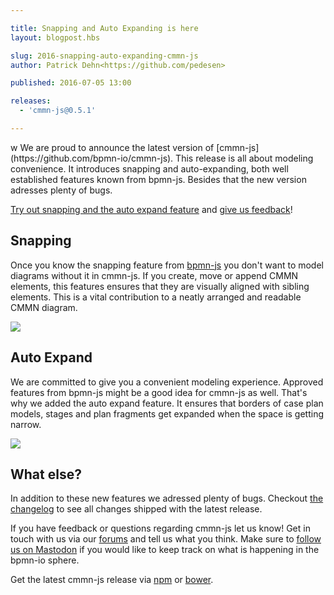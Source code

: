 ```yaml
---

title: Snapping and Auto Expanding is here
layout: blogpost.hbs

slug: 2016-snapping-auto-expanding-cmmn-js
author: Patrick Dehn<https://github.com/pedesen>

published: 2016-07-05 13:00

releases:
  - 'cmmn-js@0.5.1'

---
```



<p class="introduction">w
  We are proud to announce the latest version of [cmmn-js](https://github.com/bpmn-io/cmmn-js). This release is all about modeling convenience. It introduces snapping and auto-expanding, both well established features known from bpmn-js. Besides that the new version adresses plenty of bugs.
</p>

<!-- continue -->

[Try out snapping and the auto expand feature](http://demo.bpmn.io/cmmn/s/claims-file) and [give us feedback](https://forum.bpmn.io/c/users)!

## Snapping

Once you know the snapping feature from [bpmn-js](https://github.com/bpmn-io/bpmn-js) you don't want to model diagrams without it in cmmn-js. If you create, move or append CMMN elements, this features ensures that they are visually aligned with sibling elements. This is a vital contribution to a neatly arranged and readable CMMN diagram.

<div class="figure">
  <a href="http://demo.bpmn.io/cmmn/s/claims-file">
    <img src="{{ assets }}/attachments/blog/2016/010-cmmn-snapping.gif">
  </a>
</div>

## Auto Expand

We are committed to give you a convenient modeling experience. Approved features from bpmn-js might be a good idea for cmmn-js as well. That's why we added the auto expand feature. It ensures that borders of case plan models, stages and plan fragments get expanded when the space is getting narrow.

<div class="figure">
  <a href="http://demo.bpmn.io/cmmn/s/claims-file">
    <img src="{{ assets }}/attachments/blog/2016/010-cmmn-auto-expand.gif">
  </a>
</div>

## What else?

In addition to these new features we adressed plenty of bugs. Checkout [the changelog](https://github.com/bpmn-io/cmmn-js/compare/v0.4.2...v0.5.1) to see all changes shipped with the latest release.

If you have feedback or questions regarding cmmn-js let us know! Get in touch with us via our [forums](https://forum.bpmn.io) and tell us what you think. Make sure to [follow us on Mastodon](https://fosstodon.org/@bpmn_io) if you would like to keep track on what is happening in the bpmn-io sphere.

Get the latest cmmn-js release via [npm](https://www.npmjs.com/package/cmmn-js) or [bower](https://github.com/bpmn-io/bower-cmmn-js).
